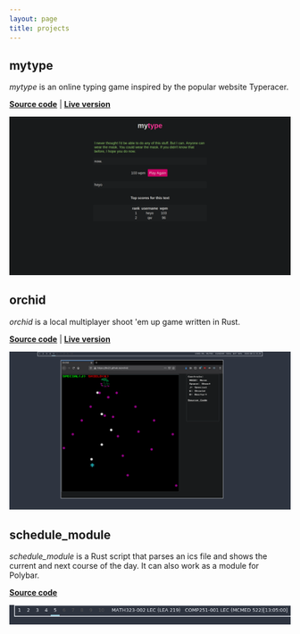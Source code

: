 ```yaml
---
layout: page
title: projects
---
```


## mytype

_mytype_ is an online typing game
inspired by
the popular website Typeracer.

__[Source
code](https://github.com/jfto23/mytype)__ | __[Live
version](https://serene-dawn-01436.herokuapp.com)__

![](./assets/images/mytype_pic.png)

## orchid

_orchid_ is a local multiplayer shoot 'em up game written in Rust.

__[Source
code](https://github.com/jfto23/orchid)__ | __[Live
version](https://jfto23.github.io/orchid/)__

![](./assets/images/orchid_pic.png)

## schedule\_module

_schedule_module_ is a Rust script that parses an ics file and shows the current and
next course of the day. It can also work as a module for Polybar.

__[Source
code](https://github.com/jfto23/schedule_module)__

![](./assets/images/schedule_module_pic.png)
